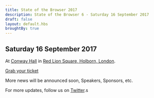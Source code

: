 ```yaml
---
title: State of the Browser 2017
description: State of the Browser 6 - Saturday 16 September 2017
draft: false
layout: default.hbs
broughtBy: true
---
```

## Saturday 16 September 2017

At [Conway Hall](https://conwayhall.org.uk/) in [Red Lion Square, Holborn, London](https://goo.gl/maps/HL9XGSxDgxu).

<a href="https://getinvited.to/webstandards/sotb6/" class="primary large button">Grab your ticket</a>

More news will be announced soon, Speakers, Sponsors, etc.

For more updates, follow us on [Twitter](https://twitter.com/webstandards).s
